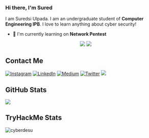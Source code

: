 ### Hi there, I'm Sured

I am Suredsi Ulpada. I am an undergraduate student of **Computer Engineering IPB**. I love to learn anything about cyber security!
- 🌱 I'm currently learning on **Network Pentest**
<p>
<div align="center">
  <img src="https://img.shields.io/static/v1?label=&message=Penetration%20Tester&color=red&logo=kalilinux">
  <img src="https://img.shields.io/static/v1?label=&message=CTF%20Player&color=blueviolet&logo=macos">
</div>
</p>

## Contact Me
[![Instagram](https://img.shields.io/badge/Instagram-%23E4405F.svg?logo=Instagram&logoColor=white)](https://instagram.com/sured21) [![LinkedIn](https://img.shields.io/badge/LinkedIn-%230077B5.svg?logo=linkedin&logoColor=white)](https://linkedin.com/in/suredsi-ulpada) [![Medium](https://img.shields.io/badge/Medium-12100E?logo=medium&logoColor=white)](https://medium.com/@cyberdesu) [![Twitter](https://img.shields.io/badge/Twitter-%231DA1F2.svg?logo=Twitter&logoColor=white)](https://twitter.com/) [![](https://visitcount.itsvg.in/api?id=cyberdesu&label=Profile%20Views&color=1&icon=2&pretty=true)](https://visitcount.itsvg.in)


## GitHub Stats
<p>
  <img src="https://github-profile-trophy.vercel.app/?username=cyberdesu&theme=onedark&no-frame=true&column=7" />
</p>

## TryHackMe Stats
![cyberdesu](https://tryhackme-badges.s3.amazonaws.com/Cyberweeb.png)
